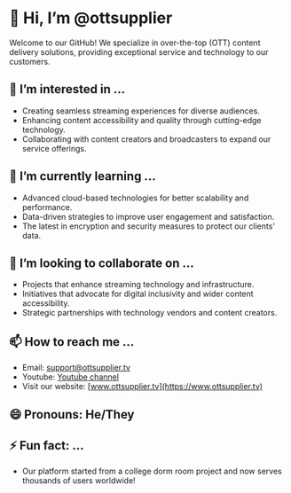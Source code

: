 # 👋 Hi, I’m @ottsupplier

Welcome to our GitHub! We specialize in over-the-top (OTT) content delivery solutions, providing exceptional service and technology to our customers.

## 👀 I’m interested in ...

- Creating seamless streaming experiences for diverse audiences.
- Enhancing content accessibility and quality through cutting-edge technology.
- Collaborating with content creators and broadcasters to expand our service offerings.

## 🌱 I’m currently learning ...

- Advanced cloud-based technologies for better scalability and performance.
- Data-driven strategies to improve user engagement and satisfaction.
- The latest in encryption and security measures to protect our clients' data.

## 💞️ I’m looking to collaborate on ...

- Projects that enhance streaming technology and infrastructure.
- Initiatives that advocate for digital inclusivity and wider content accessibility.
- Strategic partnerships with technology vendors and content creators.

## 📫 How to reach me ...

- Email: [support@ottsupplier.tv](mailto:support@ottsupplier.tv)
- Youtube: [Youtube channel]([https://www.linkedin.com/in/ottsupplier](https://www.youtube.com/@ottsupplier-tv))
- Visit our website: [www.ottsupplier.tv](https://www.ottsupplier.tv)

## 😄 Pronouns: He/They

## ⚡ Fun fact: ...

- Our platform started from a college dorm room project and now serves thousands of users worldwide!

<!---
ottsupplier/ottsupplier is a ✨ special ✨ repository because its `README.md` (this file) appears on your GitHub profile.
You can click the Preview link to take a look at your changes.
--->

